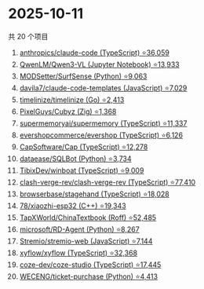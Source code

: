 # 2025-10-11

共 20 个项目

<!-- BEGIN GITHUB -->
<!-- 最后更新时间 2025-10-11 19:05:43 +0800 -->
1. [anthropics/claude-code (TypeScript) ⭐36,059](https://github.com/anthropics/claude-code)
1. [QwenLM/Qwen3-VL (Jupyter Notebook) ⭐13,933](https://github.com/QwenLM/Qwen3-VL)
1. [MODSetter/SurfSense (Python) ⭐9,063](https://github.com/MODSetter/SurfSense)
1. [davila7/claude-code-templates (JavaScript) ⭐7,029](https://github.com/davila7/claude-code-templates)
1. [timelinize/timelinize (Go) ⭐2,413](https://github.com/timelinize/timelinize)
1. [PixelGuys/Cubyz (Zig) ⭐1,368](https://github.com/PixelGuys/Cubyz)
1. [supermemoryai/supermemory (TypeScript) ⭐11,337](https://github.com/supermemoryai/supermemory)
1. [evershopcommerce/evershop (TypeScript) ⭐6,126](https://github.com/evershopcommerce/evershop)
1. [CapSoftware/Cap (TypeScript) ⭐12,278](https://github.com/CapSoftware/Cap)
1. [dataease/SQLBot (Python) ⭐3,734](https://github.com/dataease/SQLBot)
1. [TibixDev/winboat (TypeScript) ⭐9,009](https://github.com/TibixDev/winboat)
1. [clash-verge-rev/clash-verge-rev (TypeScript) ⭐77,410](https://github.com/clash-verge-rev/clash-verge-rev)
1. [browserbase/stagehand (TypeScript) ⭐18,028](https://github.com/browserbase/stagehand)
1. [78/xiaozhi-esp32 (C++) ⭐19,343](https://github.com/78/xiaozhi-esp32)
1. [TapXWorld/ChinaTextbook (Roff) ⭐52,485](https://github.com/TapXWorld/ChinaTextbook)
1. [microsoft/RD-Agent (Python) ⭐8,267](https://github.com/microsoft/RD-Agent)
1. [Stremio/stremio-web (JavaScript) ⭐7,144](https://github.com/Stremio/stremio-web)
1. [xyflow/xyflow (TypeScript) ⭐32,368](https://github.com/xyflow/xyflow)
1. [coze-dev/coze-studio (TypeScript) ⭐17,445](https://github.com/coze-dev/coze-studio)
1. [WECENG/ticket-purchase (Python) ⭐4,413](https://github.com/WECENG/ticket-purchase)
<!-- END GITHUB -->